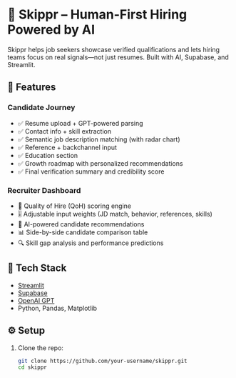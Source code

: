 # 🧭 Skippr – Human-First Hiring Powered by AI

Skippr helps job seekers showcase verified qualifications and lets hiring teams focus on real signals—not just resumes. Built with AI, Supabase, and Streamlit.

## 🚀 Features

### Candidate Journey
- ✅ Resume upload + GPT-powered parsing
- ✅ Contact info + skill extraction
- ✅ Semantic job description matching (with radar chart)
- ✅ Reference + backchannel input
- ✅ Education section
- ✅ Growth roadmap with personalized recommendations
- ✅ Final verification summary and credibility score

### Recruiter Dashboard
- 🎯 Quality of Hire (QoH) scoring engine
- 🎚 Adjustable input weights (JD match, behavior, references, skills)
- 🧠 AI-powered candidate recommendations
- 📊 Side-by-side candidate comparison table
- 🔍 Skill gap analysis and performance predictions

## 🧱 Tech Stack
- [Streamlit](https://streamlit.io)
- [Supabase](https://supabase.com)
- [OpenAI GPT](https://platform.openai.com/)
- Python, Pandas, Matplotlib

## ⚙️ Setup

1. Clone the repo:
   ```bash
   git clone https://github.com/your-username/skippr.git
   cd skippr
